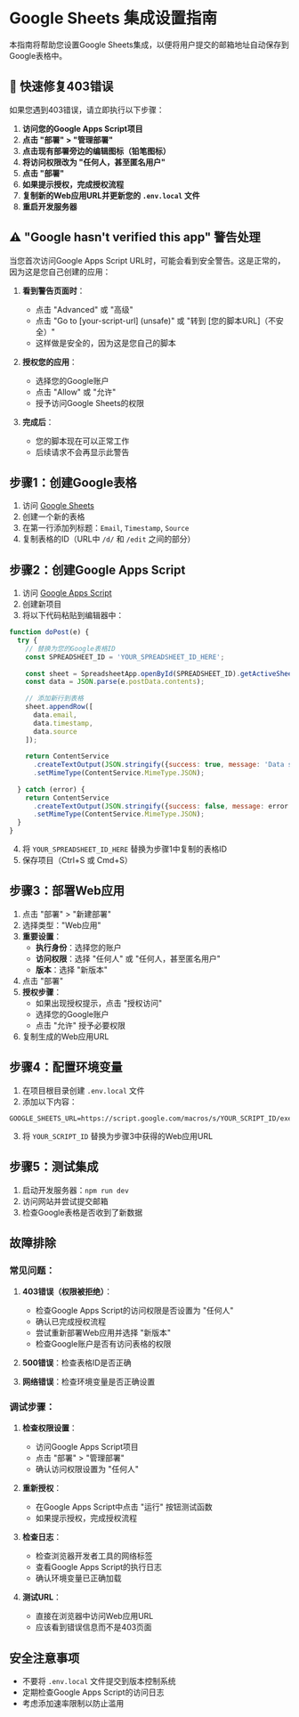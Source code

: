 # Google Sheets 集成设置指南

本指南将帮助您设置Google Sheets集成，以便将用户提交的邮箱地址自动保存到Google表格中。

## 🚨 快速修复403错误

如果您遇到403错误，请立即执行以下步骤：

1. **访问您的Google Apps Script项目**
2. **点击 "部署" > "管理部署"**
3. **点击现有部署旁边的编辑图标（铅笔图标）**
4. **将访问权限改为 "任何人，甚至匿名用户"**
5. **点击 "部署"**
6. **如果提示授权，完成授权流程**
7. **复制新的Web应用URL并更新您的 `.env.local` 文件**
8. **重启开发服务器**

## ⚠️ "Google hasn't verified this app" 警告处理

当您首次访问Google Apps Script URL时，可能会看到安全警告。这是正常的，因为这是您自己创建的应用：

1. **看到警告页面时**：
   - 点击 "Advanced" 或 "高级"
   - 点击 "Go to [your-script-url] (unsafe)" 或 "转到 [您的脚本URL]（不安全）"
   - 这样做是安全的，因为这是您自己的脚本

2. **授权您的应用**：
   - 选择您的Google账户
   - 点击 "Allow" 或 "允许"
   - 授予访问Google Sheets的权限

3. **完成后**：
   - 您的脚本现在可以正常工作
   - 后续请求不会再显示此警告

## 步骤1：创建Google表格

1. 访问 [Google Sheets](https://sheets.google.com)
2. 创建一个新的表格
3. 在第一行添加列标题：`Email`, `Timestamp`, `Source`
4. 复制表格的ID（URL中 `/d/` 和 `/edit` 之间的部分）

## 步骤2：创建Google Apps Script

1. 访问 [Google Apps Script](https://script.google.com)
2. 创建新项目
3. 将以下代码粘贴到编辑器中：

```javascript
function doPost(e) {
  try {
    // 替换为您的Google表格ID
    const SPREADSHEET_ID = 'YOUR_SPREADSHEET_ID_HERE';
    
    const sheet = SpreadsheetApp.openById(SPREADSHEET_ID).getActiveSheet();
    const data = JSON.parse(e.postData.contents);
    
    // 添加新行到表格
    sheet.appendRow([
      data.email,
      data.timestamp,
      data.source
    ]);
    
    return ContentService
      .createTextOutput(JSON.stringify({success: true, message: 'Data saved successfully'}))
      .setMimeType(ContentService.MimeType.JSON);
      
  } catch (error) {
    return ContentService
      .createTextOutput(JSON.stringify({success: false, message: error.toString()}))
      .setMimeType(ContentService.MimeType.JSON);
  }
}
```

4. 将 `YOUR_SPREADSHEET_ID_HERE` 替换为步骤1中复制的表格ID
5. 保存项目（Ctrl+S 或 Cmd+S）

## 步骤3：部署Web应用

1. 点击 "部署" > "新建部署"
2. 选择类型："Web应用"
3. **重要设置**：
   - **执行身份**：选择您的账户
   - **访问权限**：选择 "任何人" 或 "任何人，甚至匿名用户"
   - **版本**：选择 "新版本"
4. 点击 "部署"
5. **授权步骤**：
   - 如果出现授权提示，点击 "授权访问"
   - 选择您的Google账户
   - 点击 "允许" 授予必要权限
6. 复制生成的Web应用URL

## 步骤4：配置环境变量

1. 在项目根目录创建 `.env.local` 文件
2. 添加以下内容：

```
GOOGLE_SHEETS_URL=https://script.google.com/macros/s/YOUR_SCRIPT_ID/exec
```

3. 将 `YOUR_SCRIPT_ID` 替换为步骤3中获得的Web应用URL

## 步骤5：测试集成

1. 启动开发服务器：`npm run dev`
2. 访问网站并尝试提交邮箱
3. 检查Google表格是否收到了新数据

## 故障排除

### 常见问题：

1. **403错误（权限被拒绝）**：
   - 检查Google Apps Script的访问权限是否设置为 "任何人"
   - 确认已完成授权流程
   - 尝试重新部署Web应用并选择 "新版本"
   - 检查Google账户是否有访问表格的权限

2. **500错误**：检查表格ID是否正确

3. **网络错误**：检查环境变量是否正确设置

### 调试步骤：

1. **检查权限设置**：
   - 访问Google Apps Script项目
   - 点击 "部署" > "管理部署"
   - 确认访问权限设置为 "任何人"

2. **重新授权**：
   - 在Google Apps Script中点击 "运行" 按钮测试函数
   - 如果提示授权，完成授权流程

3. **检查日志**：
   - 检查浏览器开发者工具的网络标签
   - 查看Google Apps Script的执行日志
   - 确认环境变量已正确加载

4. **测试URL**：
   - 直接在浏览器中访问Web应用URL
   - 应该看到错误信息而不是403页面

## 安全注意事项

- 不要将 `.env.local` 文件提交到版本控制系统
- 定期检查Google Apps Script的访问日志
- 考虑添加速率限制以防止滥用